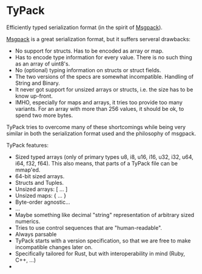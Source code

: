 TyPack
======

Efficiently typed serialization format (in the spirit of [Msgpack][1]).

[Msgpack][1] is a great serialization format, but it suffers serveral drawbacks:

* No support for structs. Has to be encoded as array or map.
* Has to encode type information for every value. There is no such thing as an array of uint8's.
* No (optional) typing information on structs or struct fields.
* The two versions of the specs are somewhat incompatible. Handling of String and Binary.
* It never got support for unsized arrays or structs, i.e. the size has to be know up-front.
* IMHO, especially for maps and arrays, it tries too provide too many variants. For an array with more than 256 values, it should
  be ok, to spend two more bytes.

TyPack tries to overcome many of these shortcomings while being very similar in both the serialization format used and the 
philosophy of msgpack.

TyPack features:

* Sized typed arrays (only of primary types u8, i8, u16, i16, u32, i32, u64, i64, f32, f64). This also means, that parts 
  of a TyPack file can be mmap'ed.
* 64-bit sized arrays.
* Structs and Tuples.
* Unsized arrays: [ ... ]
* Unsized maps: { ... }
* Byte-order agnostic...
* ...
* Maybe something like decimal "string" representation of arbitrary sized numerics.
* Tries to use control sequences that are "human-readable".
* Always parsable
* TyPack starts with a version specification, so that we are free to make incompatible changes later on.
* Specifically tailored for Rust, but with interoperability in mind (Ruby, C++, ...)
* 
[1]: http://www.msgpack.org/
